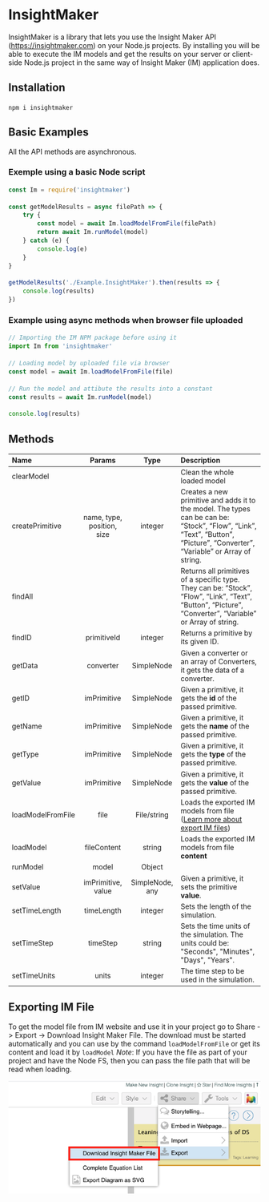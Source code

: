 # InsightMaker

InsightMaker is a library that lets you use the Insight Maker API (https://insightmaker.com) on your Node.js projects.
By installing you will be able to execute the IM models and get the results on your server or client-side Node.js project in the same way of Insight Maker (IM) application does.

## Installation

```npm i insightmaker```

## Basic Examples
All the API methods are asynchronous.

### Exemple using a basic Node script
```jsx
const Im = require('insightmaker')

const getModelResults = async filePath => {
    try {
        const model = await Im.loadModelFromFile(filePath)
        return await Im.runModel(model)
    } catch (e) {
        console.log(e)
    }
}

getModelResults('./Example.InsightMaker').then(results => {
    console.log(results)
})
```

### Example using async methods when browser file uploaded
```jsx
// Importing the IM NPM package before using it
import Im from 'insightmaker'

// Loading model by uploaded file via browser
const model = await Im.loadModelFromFile(file)

// Run the model and attibute the results into a constant
const results = await Im.runModel(model)

console.log(results)
```

## Methods
| Name | Params | Type | Description |
| :------------ |:---------------:| :---------------:| :----- |
| clearModel | |  | Clean the whole loaded model |
| createPrimitive | name, type, position, size | integer | Creates a new primitive and adds it to the model. The types can be can be: “Stock”, “Flow”, “Link”, “Text”, “Button”, “Picture”, “Converter”, “Variable” or Array of string. |
| findAll |  |  | Returns all primitives of a specific type. They can be: “Stock”, “Flow”, “Link”, “Text”, “Button”, “Picture”, “Converter”, “Variable” or Array of string. |
| findID | primitiveId | integer | Returns a primitive by its given ID. |
| getData | converter | SimpleNode | Given a converter or an array of Converters, it gets the data of a converter. |
| getID | imPrimitive | SimpleNode | Given a primitive, it gets the **id** of the passed primitive. |
| getName | imPrimitive | SimpleNode | Given a primitive, it gets the **name** of the passed primitive. |
| getType | imPrimitive | SimpleNode | Given a primitive, it gets the **type** of the passed primitive. |
| getValue | imPrimitive | SimpleNode | Given a primitive, it gets the **value** of the passed primitive. |
| loadModelFromFile | file | File/string | Loads the exported IM models from file ([Learn more about export IM files](#Exporting-IM-File)) |
| loadModel | fileContent | string | Loads the exported IM models from file **content** |
| runModel | model | Object |  |
| setValue | imPrimitive, value | SimpleNode, any | Given a primitive, it sets the primitive **value**. |
| setTimeLength | timeLength | integer | Sets the length of the simulation. |
| setTimeStep | timeStep | string | Sets the time units of the simulation. The units could be: "Seconds", "Minutes", "Days", "Years". |
| setTimeUnits | units | integer | The time step to be used in the simulation. |


## Exporting IM File
To get the model file from IM website and use it in your project go to Share -> Export -> Download Insight Maker File. The download must be started automatically and you can use by the command `loadModelFromFile` or get its content and load it by `loadModel`
*Note*: If you have the file as part of your project and have the Node FS, then you can pass the file path that will be read when loading.

![Export file](presentation/file_export.png "Exporting file on IM")